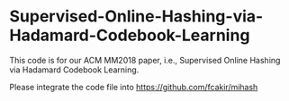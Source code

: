 # Supervised-Online-Hashing-via-Hadamard-Codebook-Learning
This code is for our ACM MM2018 paper, i.e., Supervised Online Hashing via Hadamard Codebook Learning.

Please integrate the code file into https://github.com/fcakir/mihash
